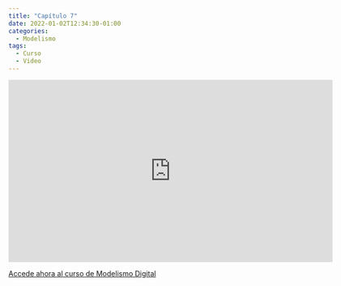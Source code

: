 ```yaml
---
title: "Capítulo 7"
date: 2022-01-02T12:34:30-01:00
categories:
  - Modelismo
tags:
  - Curso
  - Video
---
```


<span id="chapterTitle"></span>            
<iframe id="chapterSrc" src="https://player.vimeo.com/video/655858613?h=656ceb1cad&title=0&byline=0&portrait=0" width="640" height="360" frameborder="0" allow="autoplay; fullscreen; picture-in-picture" allowfullscreen></iframe>
<div id=chapterDescription></div>

<a href="//ModelismoDigital.com">Accede ahora al curso de Modelismo Digital</a>

<script src="../../../chapters.js"></script>
<script>
  setChapter(7);
</script>
